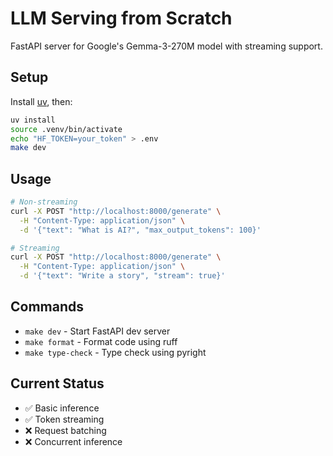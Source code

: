 # LLM Serving from Scratch

FastAPI server for Google's Gemma-3-270M model with streaming support.

## Setup

Install [uv](https://docs.astral.sh/uv/), then:

```bash
uv install
source .venv/bin/activate
echo "HF_TOKEN=your_token" > .env
make dev
```

## Usage

```bash
# Non-streaming
curl -X POST "http://localhost:8000/generate" \
  -H "Content-Type: application/json" \
  -d '{"text": "What is AI?", "max_output_tokens": 100}'

# Streaming
curl -X POST "http://localhost:8000/generate" \
  -H "Content-Type: application/json" \
  -d '{"text": "Write a story", "stream": true}'
```

## Commands

- `make dev` - Start FastAPI dev server
- `make format` - Format code using ruff
- `make type-check` - Type check using pyright

## Current Status

- ✅ Basic inference
- ✅ Token streaming
- ❌ Request batching
- ❌ Concurrent inference
